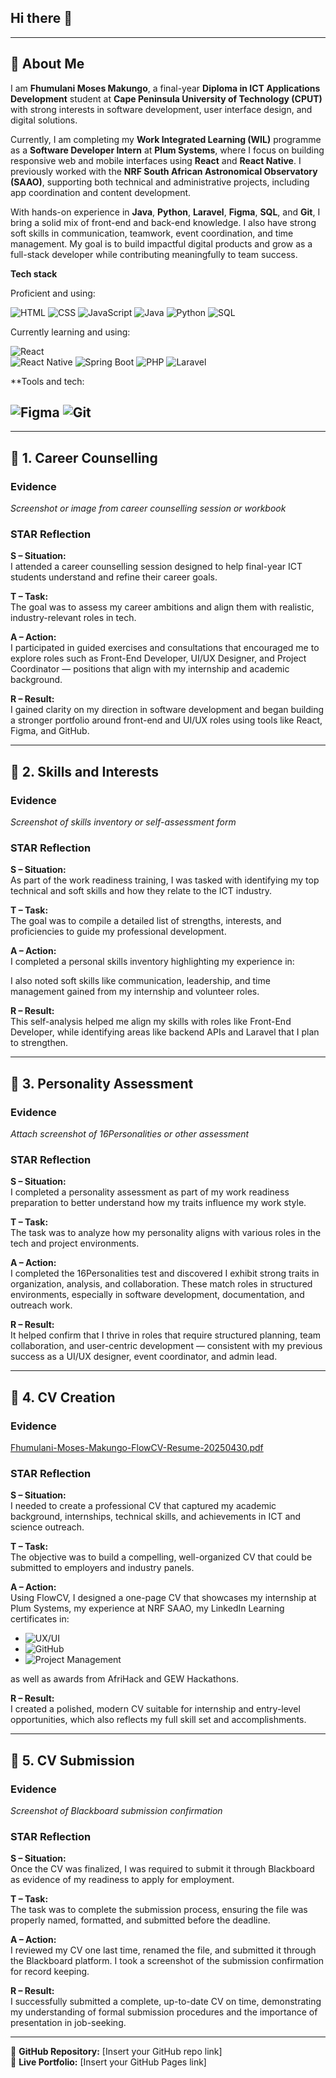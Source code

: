## Hi there 👋
---

## 👤 About Me

I am **Fhumulani Moses Makungo**, a final-year **Diploma in ICT Applications Development** student at **Cape Peninsula University of Technology (CPUT)** with strong interests in software development, user interface design, and digital solutions.

Currently, I am completing my **Work Integrated Learning (WIL)** programme as a **Software Developer Intern** at **Plum Systems**, where I focus on building responsive web and mobile interfaces using **React** and **React Native**. I previously worked with the **NRF South African Astronomical Observatory (SAAO)**, supporting both technical and administrative projects, including app coordination and content development.

With hands-on experience in **Java**, **Python**, **Laravel**, **Figma**, **SQL**, and **Git**, I bring a solid mix of front-end and back-end knowledge. I also have strong soft skills in communication, teamwork, event coordination, and time management. My goal is to build impactful digital products and grow as a full-stack developer while contributing meaningfully to team success.

**Tech stack**

Proficient and using:

![HTML](https://img.shields.io/badge/HTML5-E34F26?logo=html5&logoColor=white) ![CSS](https://img.shields.io/badge/CSS3-1572B6?logo=css3&logoColor=white) ![JavaScript](https://img.shields.io/badge/JavaScript-F7DF1E?logo=javascript&logoColor=black) ![Java](https://img.shields.io/badge/Java-ED8B00?logo=java&logoColor=white) ![Python](https://img.shields.io/badge/Python-3776AB?logo=python&logoColor=white) ![SQL](https://img.shields.io/badge/SQL-4479A1?logo=sqlite&logoColor=white) 

Currently learning and using:

![React](https://img.shields.io/badge/React-20232A?logo=react&logoColor=61DAFB)  
![React Native](https://img.shields.io/badge/React_Native-20232A?logo=react&logoColor=61DAFB) ![Spring Boot](https://img.shields.io/badge/Spring_Boot-6DB33F?logo=spring-boot&logoColor=white) ![PHP](https://img.shields.io/badge/PHP-777BB4?logo=php&logoColor=white) ![Laravel](https://img.shields.io/badge/Laravel-FF2D20?logo=laravel&logoColor=white) 

**Tools and tech: 

![Figma](https://img.shields.io/badge/Figma-F24E1E?logo=figma&logoColor=white) ![Git](https://img.shields.io/badge/Git-F05032?logo=git&logoColor=white)
---

---

## 📁 1. Career Counselling

### Evidence
*Screenshot or image from career counselling session or workbook*

### STAR Reflection

**S – Situation:**  
I attended a career counselling session designed to help final-year ICT students understand and refine their career goals.

**T – Task:**  
The goal was to assess my career ambitions and align them with realistic, industry-relevant roles in tech.

**A – Action:**  
I participated in guided exercises and consultations that encouraged me to explore roles such as Front-End Developer, UI/UX Designer, and Project Coordinator — positions that align with my internship and academic background.

**R – Result:**  
I gained clarity on my direction in software development and began building a stronger portfolio around front-end and UI/UX roles using tools like React, Figma, and GitHub.

---

## 📁 2. Skills and Interests

### Evidence
*Screenshot of skills inventory or self-assessment form*

### STAR Reflection

**S – Situation:**  
As part of the work readiness training, I was tasked with identifying my top technical and soft skills and how they relate to the ICT industry.

**T – Task:**  
The goal was to compile a detailed list of strengths, interests, and proficiencies to guide my professional development.

**A – Action:**  
I completed a personal skills inventory highlighting my experience in:
 

I also noted soft skills like communication, leadership, and time management gained from my internship and volunteer roles.

**R – Result:**  
This self-analysis helped me align my skills with roles like Front-End Developer, while identifying areas like backend APIs and Laravel that I plan to strengthen.

---

## 📁 3. Personality Assessment

### Evidence
*Attach screenshot of 16Personalities or other assessment*

### STAR Reflection

**S – Situation:**  
I completed a personality assessment as part of my work readiness preparation to better understand how my traits influence my work style.

**T – Task:**  
The task was to analyze how my personality aligns with various roles in the tech and project environments.

**A – Action:**  
I completed the 16Personalities test and discovered I exhibit strong traits in organization, analysis, and collaboration. These match roles in structured environments, especially in software development, documentation, and outreach work.

**R – Result:**  
It helped confirm that I thrive in roles that require structured planning, team collaboration, and user-centric development — consistent with my previous success as a UI/UX designer, event coordinator, and admin lead.

---

## 📁 4. CV Creation

### Evidence
[Fhumulani-Moses-Makungo-FlowCV-Resume-20250430.pdf](Fhumulani-Moses-Makungo-FlowCV-Resume-20250430.pdf)

### STAR Reflection

**S – Situation:**  
I needed to create a professional CV that captured my academic background, internships, technical skills, and achievements in ICT and science outreach.

**T – Task:**  
The objective was to build a compelling, well-organized CV that could be submitted to employers and industry panels.

**A – Action:**  
Using FlowCV, I designed a one-page CV that showcases my internship at Plum Systems, my experience at NRF SAAO, my LinkedIn Learning certificates in:
- ![UX/UI](https://img.shields.io/badge/UI/UX-Design-blue)
- ![GitHub](https://img.shields.io/badge/GitHub-Training-green)
- ![Project Management](https://img.shields.io/badge/Project_Management-Quality-orange)

as well as awards from AfriHack and GEW Hackathons.

**R – Result:**  
I created a polished, modern CV suitable for internship and entry-level opportunities, which also reflects my full skill set and accomplishments.

---

## 📁 5. CV Submission

### Evidence
*Screenshot of Blackboard submission confirmation*

### STAR Reflection

**S – Situation:**  
Once the CV was finalized, I was required to submit it through Blackboard as evidence of my readiness to apply for employment.

**T – Task:**  
The task was to complete the submission process, ensuring the file was properly named, formatted, and submitted before the deadline.

**A – Action:**  
I reviewed my CV one last time, renamed the file, and submitted it through the Blackboard platform. I took a screenshot of the submission confirmation for record keeping.

**R – Result:**  
I successfully submitted a complete, up-to-date CV on time, demonstrating my understanding of formal submission procedures and the importance of presentation in job-seeking.

---

📍 **GitHub Repository:** [Insert your GitHub repo link]  
📍 **Live Portfolio:** [Insert your GitHub Pages link]

